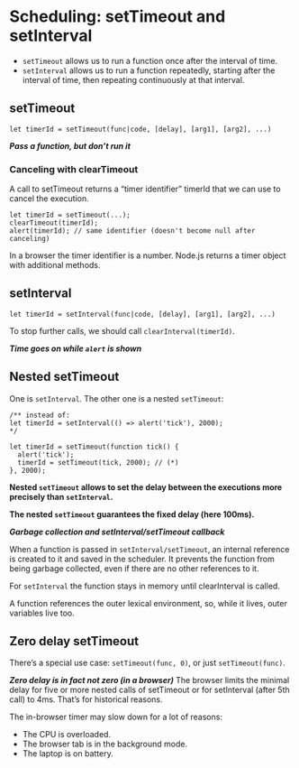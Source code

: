 # Scheduling: setTimeout and setInterval

- `setTimeout` allows us to run a function once after the interval of time.
- `setInterval` allows us to run a function repeatedly, starting after the interval of time, then repeating continuously at that interval.

## setTimeout

```
let timerId = setTimeout(func|code, [delay], [arg1], [arg2], ...)
```

***Pass a function, but don’t run it***

### Canceling with clearTimeout

A call to setTimeout returns a “timer identifier” timerId that we can use to cancel the execution.

```
let timerId = setTimeout(...);
clearTimeout(timerId);
alert(timerId); // same identifier (doesn't become null after canceling)
```

In a browser the timer identifier is a number. Node.js returns a timer object with additional methods.

## setInterval

```
let timerId = setInterval(func|code, [delay], [arg1], [arg2], ...)
```

To stop further calls, we should call `clearInterval(timerId)`.

***Time goes on while `alert` is shown***

## Nested setTimeout

One is `setInterval`. The other one is a nested `setTimeout`:

```
/** instead of:
let timerId = setInterval(() => alert('tick'), 2000);
*/

let timerId = setTimeout(function tick() {
  alert('tick');
  timerId = setTimeout(tick, 2000); // (*)
}, 2000);
```

**Nested `setTimeout` allows to set the delay between the executions more precisely than `setInterval`.**

**The nested `setTimeout` guarantees the fixed delay (here 100ms).**

***Garbage collection and setInterval/setTimeout callback***

When a function is passed in `setInterval/setTimeout`, an internal reference is created to it and saved in the scheduler. It prevents the function from being garbage collected, even if there are no other references to it.

For `setInterval` the function stays in memory until clearInterval is called.

A function references the outer lexical environment, so, while it lives, outer variables live too.

## Zero delay setTimeout

There’s a special use case: `setTimeout(func, 0)`, or just `setTimeout(func)`.

***Zero delay is in fact not zero (in a browser)***
The browser limits the minimal delay for five or more nested calls of setTimeout or for setInterval (after 5th call) to 4ms. That’s for historical reasons.

The in-browser timer may slow down for a lot of reasons:

- The CPU is overloaded.
- The browser tab is in the background mode.
- The laptop is on battery.



